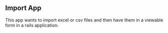 ## Import App

This app wants to import excel or csv files and then have them in a viewable form in a rails application.
